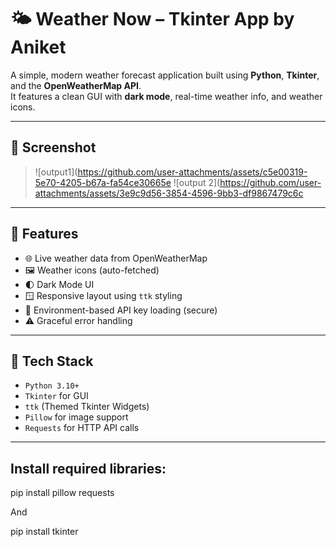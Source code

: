 # 🌤️ Weather Now – Tkinter App by Aniket

A simple, modern weather forecast application built using **Python**, **Tkinter**, and the **OpenWeatherMap API**.  
It features a clean GUI with **dark mode**, real-time weather info, and weather icons.

---

## 📸 Screenshot

> ![output1](https://github.com/user-attachments/assets/c5e00319-5e70-4205-b67a-fa54ce30665e
> ![output 2](https://github.com/user-attachments/assets/3e9c9d56-3854-4596-9bb3-df9867479c6c


---

## 🚀 Features

- 🌐 Live weather data from OpenWeatherMap
- 🖼️ Weather icons (auto-fetched)
- 🌓 Dark Mode UI
- 🪟 Responsive layout using `ttk` styling
- 🔐 Environment-based API key loading (secure)
- ⚠️ Graceful error handling

---

## 🧱 Tech Stack

- `Python 3.10+`
- `Tkinter` for GUI
- `ttk` (Themed Tkinter Widgets)
- `Pillow` for image support
- `Requests` for HTTP API calls

---

## Install required libraries:
pip install pillow requests

And 

pip install tkinter 



